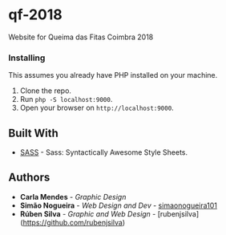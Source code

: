 # qf-2018
Website for Queima das Fitas Coimbra 2018

### Installing

This assumes you already have PHP installed on your machine.

1. Clone the repo.
1. Run `php -S localhost:9000`.
1. Open your browser on `http://localhost:9000`.

## Built With

* [SASS](https://sass-lang.com/) - Sass: Syntactically Awesome Style Sheets.

## Authors

* **Carla Mendes** - *Graphic Design*
* **Simão Nogueira** - *Web Design and Dev* - [simaonogueira101](https://github.com/simaonogueira101)
* **Rúben Silva** - *Graphic and Web Design* - [rubenjsilva] (https://github.com/rubenjsilva)
